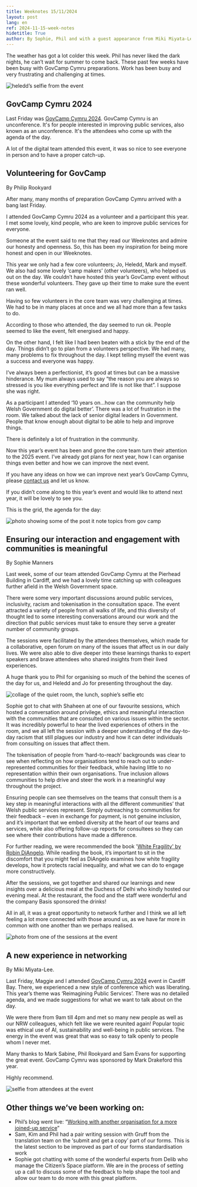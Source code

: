 ```yaml
---
title: Weeknotes 15/11/2024
layout: post
lang: en
ref: 2024-11-15-week-notes
hidetitle: True
author: By Sophie, Phil and with a guest appearance from Miki Miyata-Lee
---
```

The weather has got a lot colder this week. Phil has never liked the dark nights, he can’t wait for summer to come back. These past few weeks have been busy with GovCamp Cymru preparations. Work has been busy and very frustrating and challenging at times.

![heledd’s selfie from the event](https://github.com/nrw-digital/week-notes/blob/fb113f35bdcad84b82489eb6473d6bbbaa385364/images/heledds%20selfie.jpg?raw=true)

## GovCamp Cymru 2024
Last Friday was [GovCamp Cymru 2024](https://www.govcamp.cymru/). GovCamp Cymru is an unconference. It's for people interested in improving public services, also known as an unconference. It's the attendees who come up with the agenda of the day.

A lot of the digital team attended this event, it was so nice to see everyone in person and to have a proper catch-up.

## Volunteering for GovCamp

By Philip Rookyard

After many, many months of preparation GovCamp Cymru arrived with a bang last Friday.

I attended GovCamp Cymru 2024 as a volunteer and a participant this year. I met some lovely, kind people, who are keen to improve public services for everyone.

Someone at the event said to me that they read our Weeknotes and admire our honesty and openness. So, this has been my inspiration for being more honest and open in our Weeknotes. 

This year we only had a few core volunteers; Jo, Heledd, Mark and myself. We also had some lovely ‘camp makers’ (other volunteers), who helped us out on the day. We couldn’t have hosted this year’s GovCamp event without these wonderful volunteers. They gave up their time to make sure the event ran well.

Having so few volunteers in the core team was very challenging at times. We had to be in many places at once and we all had more than a few tasks to do.

According to those who attended, the day seemed to run ok. People seemed to like the event, felt energised and happy.

On the other hand, I felt like I had been beaten with a stick by the end of the day. Things didn’t go to plan from a volunteers perspective. We had many, many problems to fix throughout the day. I kept telling myself the event was a success and everyone was happy.

I’ve always been a perfectionist, it’s good at times but can be a massive hinderance. My mum always used to say “the reason you are always so stressed is you like everything perfect and life is not like that”. I suppose she was right.

As a participant I attended ‘10 years on…how can the community help Welsh Government do digital better’. There was a lot of frustration in the room. We talked about the lack of senior digital leaders in Government. People that know enough about digital to be able to help and improve things.

There is definitely a lot of frustration in the community.

Now this year’s event has been and gone the core team turn their attention to the 2025 event. I’ve already got plans for next year, how I can organise things even better and how we can improve the next event.

If you have any ideas on how we can improve next year’s GovCamp Cymru, please [contact us](https://www.govcamp.cymru/get-in-touch) and let us know.

If you didn’t come along to this year’s event and would like to attend next year, it will be lovely to see you.

This is the grid, the agenda for the day:

![photo showing some of the post it note topics from gov camp](https://github.com/nrw-digital/week-notes/blob/fb113f35bdcad84b82489eb6473d6bbbaa385364/images/post%20it%20notes%20from%20the%20session.jpg?raw=true)

##  Ensuring our interaction and engagement with communities is meaningful

By Sophie Manners
 
Last week, some of our team attended GovCamp Cymru at the Pierhead Building in Cardiff, and we had a lovely time catching up with colleagues further afield in the Welsh Government space.

There were some very important discussions around public services, inclusivity, racism and tokenisation in the consultation space. The event attracted a variety of people from all walks of life, and this diversity of thought led to some interesting conversations around our work and the direction that public services must take to ensure they serve a greater number of community groups.

The sessions were facilitated by the attendees themselves, which made for a collaborative, open forum on many of the issues that affect us in our daily lives. We were also able to dive deeper into these learnings thanks to expert speakers and brave attendees who shared insights from their lived experiences.

A huge thank you to Phil for organising so much of the behind the scenes of the day for us, and Heledd and Jo for presenting throughout the day.

![collage of the quiet room, the lunch, sophie’s selfie etc](https://github.com/nrw-digital/week-notes/blob/fb113f35bdcad84b82489eb6473d6bbbaa385364/images/gov%20camp%20weeknotes%20collage.png?raw=true)

Sophie got to chat with Shaheen at one of our favourite sessions, which hosted a conversation around privilege, ethics and meaningful interaction with the communities that are consulted on various issues within the sector. It was incredibly powerful to hear the lived experiences of others in the room, and we all left the session with a deeper understanding of the day-to-day racism that still plagues our industry and how it can deter individuals from consulting on issues that affect them. 

The tokenisation of people from ‘hard-to-reach’ backgrounds was clear to see when reflecting on how organisations tend to reach out to under-represented communities for their feedback, while having little to no representation within their own organisations. True inclusion allows communities to help drive and steer the work in a meaningful way throughout the project. 

Ensuring people can see themselves on the teams that consult them is a key step in meaningful interactions with all the different communities’ that Welsh public services represent. Simply outreaching to communities for their feedback – even in exchange for payment, is not genuine inclusion, and it’s important that we embed diversity at the heart of our teams and services, while also offering follow-up reports for consultees so they can see where their contributions have made a difference.

For further reading, we were recommended the book '[White Fragility' by Robin DiAngelo](https://www.waterstones.com/book/white-fragility/robin-diangelo/9780141990569). While reading the book, it’s important to sit in the discomfort that you might feel as DiAngelo examines how white fragility develops, how it protects racial inequality, and what we can do to engage more constructively.

After the sessions, we got together and shared our learnings and new insights over a delicious meal at the Duchess of Delhi who kindly hosted our evening meal. At the restaurant, the food and the staff were wonderful and the company Basis sponsored the drinks! 

All in all, it was a great opportunity to network further and I think we all left feeling a lot more connected with those around us, as we have far more in common with one another than we perhaps realised.

![photo from one of the sessions at the event](https://github.com/nrw-digital/week-notes/blob/fb113f35bdcad84b82489eb6473d6bbbaa385364/images/gov%20camp%20session%20photo.jpg?raw=true)

## A new experience in networking

By Miki Miyata-Lee.

Last Friday, Maggie and I attended [GovCamp Cymru 2024](https://www.govcamp.cymru) event in Cardiff Bay. There, we experienced a new style of conference which was liberating. This year’s theme was ‘Reimagining Public Services’. There was no detailed agenda, and we made suggestions for what we want to talk about on the day.
 
We were there from 9am till 4pm and met so many new people as well as our NRW colleagues, which felt like we were reunited again! Popular topic was ethical use of AI, sustainability and well-being in public services. The energy in the event was great that was so easy to talk openly to people whom I never met.
 
Many thanks to Mark Sabine, Phil Rookyard and Sam Evans for supporting the great event. GovCamp Cymru was sponsored by Mark Drakeford this year.

Highly recommend.

![selfie from attendees at the event](https://github.com/nrw-digital/week-notes/blob/fb113f35bdcad84b82489eb6473d6bbbaa385364/images/Miki%20Miyata-Lee%20and%20other%20attendees%20selfie.jpg?raw=true)

## Other things we’ve been working on:

+ Phil’s blog went live: “[Working with another organisation for a more joined-up service](https://naturalresources.wales/footer-links/blog-nrw-digital/blog-post-working-with-another-organisation-for-a-more-joined-up-service)”
+ Sam, Kim and Phil had a pair writing session with Gruff from the translation team on the ‘submit and get a copy’ part of our forms. This is the latest section to be improved as part of our forms standardisation work
+ Sophie got chatting with some of the wonderful experts from Delib who manage the Citizen’s Space platform. We are in the process of setting up a call to discuss some of the feedback to help shape the tool and allow our team to do more with this great platform.
